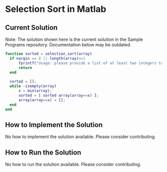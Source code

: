 # Selection Sort in Matlab

## Current Solution

Note: The solution shown here is the current solution in the Sample Programs repository. Documentation below may be outdated.

```Matlab
function sorted = selection_sort(array)
  if nargin == 0 || length(array)<=1
      fprintf("Usage: please provide a list of at least two integers to sort in the format [1 2 3 4 5]\n");
      return
  end  
  
  sorted = [];
  while ~isempty(array)
      x = min(array);
      sorted = [ sorted array(array==x) ];
      array(array==x) = [];  
  end
end
```

## How to Implement the Solution

No how to implement the solution available. Please consider contributing.

## How to Run the Solution

No how to run the solution available. Please consider contributing.
